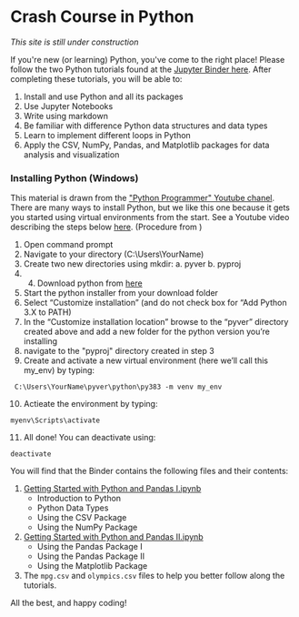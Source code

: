 # Crash Course in Python

*This site is still under construction*

If you're new (or learning) Python, you've come to the right place! Please follow the two Python tutorials found at the [Jupyter Binder
here](https://mybinder.org/v2/gh/lbl59/lab_manual_resources.git/HEAD). After completing these tutorials, you will be able to:
1. Install and use Python and all its packages
2. Use Jupyter Notebooks
3. Write using markdown
4. Be familiar with difference Python data structures and data types
5. Learn to implement different loops in Python
6. Apply the CSV, NumPy, Pandas, and Matplotlib packages for data analysis and visualization

### Installing Python (Windows)
This material is drawn from the ["Python Programmer" Youtube chanel](https://www.youtube.com/c/FlickThrough). There are many ways to install Python, but we like this one because it gets you started using virtual environments from the start. 
See a Youtube video describing the steps below [here](https://www.youtube.com/watch?v=28eLP22SMTA&t=572s).
(Procedure from )
1. Open command prompt
2. Navigate to your directory (C:\Users\YourName) 
3. Create two new directories using mkdir:
    a. pyver
    b. pyproj
4. 4. Download python from [here](https://www.python.org/downloads/) 
5. Start the python installer from your download folder
6. Select “Customize installation” (and do not check box for “Add Python 3.X to PATH)
7. In the “Customize installation location” browse to the “pyver” directory created above and add a new folder for the python version you’re installing
8. navigate to the "pyproj" directory created in step 3
9. Create and activate a new virtual environment (here we’ll call this my_env) by typing: 
```
 C:\Users\YourName\pyver\python\py383 -m venv my_env
```
10. Actieate the environment by typing:
```
myenv\Scripts\activate
```
11. All done! You can deactivate using:
```
deactivate
```

You will find that the Binder contains the following files and their contents:
1. [Getting Started with Python and Pandas I.ipynb](https://mybinder.org/v2/gh/lbl59/lab_manual_resources/65924fc71a0573165f97eee04f18f1076473d6ad?urlpath=lab%2Ftree%2FGetting%20started%20with%20Python%20and%20Pandas%20I.ipynb)
	- Introduction to Python
	- Python Data Types
	- Using the CSV Package
	- Using the NumPy Package
2. [Getting Started with Python and Pandas II.ipynb](https://mybinder.org/v2/gh/lbl59/lab_manual_resources/65924fc71a0573165f97eee04f18f1076473d6ad?urlpath=lab%2Ftree%2FGetting%20started%20with%20Python%20and%20Pandas%20II.ipynb)
	- Using the Pandas Package I
	- Using the Pandas Package II
	- Using the Matplotlib Package
3. The `mpg.csv` and `olympics.csv` files to help you better follow along the tutorials.

All the best, and happy coding!
	

